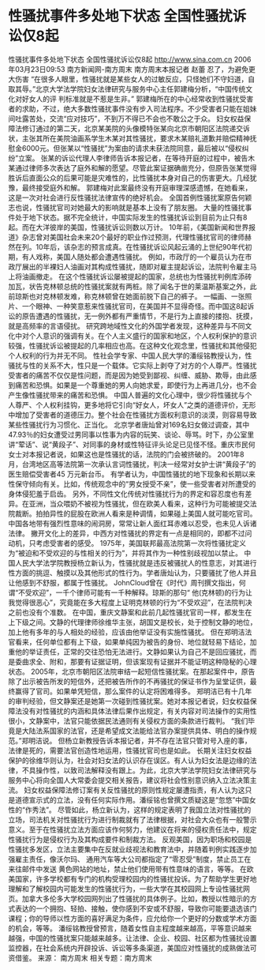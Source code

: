 # 性骚扰事件多处地下状态 全国性骚扰诉讼仅8起

性骚扰事件多处地下状态 全国性骚扰诉讼仅8起
http://www.sina.com.cn 2006年03月23日09:53 南方新闻网-南方周末
南方周末本报记者 赵蕾
忍了，为避免更大伤害
“在很多人眼里，性骚扰就是某些女人的过敏反应，只怪她们不守妇道，自取其辱。”北京大学法学院妇女法律研究与服务中心主任郭建梅分析，“中国传统文化对好女人的评
判标准就是不惹是生非。”
郭建梅所在的中心经常收到性骚扰受害者的求助，不过，绝大多数性骚扰事件没有步入司法程序。不少受害者只能在姐妹间吐露苦处，交流“应对技巧”，不到万不得已不会也不敢公之于众。
妇女权益保障法修订通过的第二天，北京某美院的头像模特张某向北京市朝阳区法院递交诉状，主张其所在美院油画系学生木某对其性骚扰，要求木某赔礼道歉并赔偿精神抚慰金6000元。但张某以“性骚扰”为案由的请求未获法院同意，最后被以“侵权纠纷”立案。
张某的诉讼代理人李律师告诉本报记者，在等待开庭的过程中，被告木某通过律师多次表达了庭外和解的愿望。尽管此案证据确凿充分，但原告张某觉得胜诉后直面公众的后果可能是灾难性的，比性骚扰本身对自己的伤害更大。几经犹豫，最终接受庭外和解。
郭建梅对此案最终没有开庭审理深感遗憾，在她看来，这是一次对社会进行反性骚扰法律宣传的绝好机会。
全国首例性骚扰案原告何颖志也说，性骚扰官司对她最大的影响就是基本上没有了朋友圈。
大量的性骚扰事件处于地下状态。据不完全统计，中国实际发生的性骚扰诉讼到目前为止只有8起。而在大洋彼岸的美国，性骚扰诉讼则数以万计。
10年前，《美国新闻和世界报道》杂志曾对美国社会未来20个最好的职业作过预测，代理性骚扰官司的律师赫然在列。10年后，该杂志的预言成真。在性骚扰诉讼风起云涌的上世纪90年代初期，有人戏称，美国人随处都会遭遇性骚扰。
例如，市政厅的一个雇员认为在市政厅展出的半裸妇人油画对其构成性骚扰，随即对雇主提起诉讼，法院判令雇主马上将油画撤走。
在这个性骚扰诉讼屡被提起的国家，总统也为性骚扰判例库添砖加瓦，状告克林顿总统的性骚扰案就有两桩。除了闻名于世的莱温斯基案之外，此前琼斯也对克林顿发难，称克林顿曾在她面前脱下自己的裤子。
一幅画、一张照片、一个眼神、一种笑意惹来性骚扰官司，在美国并不显得奇怪。而中国这8起诉讼的原告遭遇的性骚扰，无一例外都有严重情节，不是行为上直接的搂抱、抚摸，就是高频率的言语侵扰。
研究跨地域性文化的外国学者发现，这种差异与不同文化中对个人意识的强调有关。在个人主义盛行的国家和地区，个人权利保护的意识较强，性骚扰诉讼被提起的几率相应也高。在这种文化观念里，性骚扰和其他侵犯个人权利的行为并无不同。
性社会学专家、中国人民大学的潘绥铭教授认为，性骚扰与性的关系不大，性只是一个载体。它实际上剥夺了对方的个人尊严。性骚扰受害者的痛苦不仅仅是性问题，而是因为她受到鄙视、纠缠、威胁、欺辱，由此感到痛苦和恐惧。如果是一个尊重她的男人向她求爱，即使行为上再进几分，也不会产生像性骚扰带来的痛苦和恐惧。
中国人普遍的文化心理中，很少将性骚扰与个人尊严、个人权利挂钩，更多地将它引向“好女人，坏女人”之类的道德评价，无形中增加了受害者的道德压力。整个社会在性骚扰方面权利意识的淡漠，则容易导致某些性骚扰行为习惯化、正当化。
北京学者唐灿曾对169名妇女做过调查，其中47.93％的妇女遭受过男同事以性事为内容的玩笑、谈论、辱骂。时下，办公室里讲“荤话”、说“黄段子”、对同事的身材或性特征评头论足已见怪不怪。重庆市民何女士对本报记者说，如果这也是性骚扰的话，法院的门会被挤破的。
2001年8月，台湾地区高等法院第一次承认言词性骚扰，判决一经常对女护士讲“黄段子”的医生赔偿受害者45 万元新台币。
有学者认为，中国性骚扰的地下现象和长期以来性保守倾向有关。比如，传统观念中的“男女授受不亲”，使一些受害者对所遭受的身体侵犯羞于启齿。
另外，不同性文化传统对性骚扰行为的界定和容忍度也有差异。在亚洲，当众喂奶不被视为性骚扰，但在欧美人看来，这种行为可能被提交法院裁断。拍拍异性的屁股在欧洲人看来是种调情，如果碰上美国人就可能吃官司。中国各地带有强烈性意味的闹洞房，常常让新人面红耳赤难以忍受，也未见人诉诸法律。
撇开文化上的差异，中西方对性骚扰的界定有一点是相同的，即都不过问动机，只考虑受害者的感受。
1975年，美国联邦最高法院第一次将性骚扰定义为“被迫和不受欢迎的与性相关的行为”，并将其作为一种性别歧视加以禁止。
中国人民大学法学院教授杨立新认为，性骚扰就是违反被骚扰人的性意志，对其进行性方面的挑逗、触摸以及其他形式的性行为。学者唐灿认为，只要骚扰了他人并且让他感到不舒服，都属于性骚扰。
JohnCloud曾在《时代》周刊撰文指出，何谓“不受欢迎”，一千个律师可能有一千种解释。琼斯的那句“ 他(克林顿)的行为让我觉得很恶心”，究竟能在多大程度上证明克林顿的行为“不受欢迎”，在法院判决之前也没有个准数。
在中国，重庆文静案和此前几起性骚扰官司一样，都发生在上下级之间。文静的代理律师徐维华主张，胡国文是校长，处于控制文静的地位，加上他有多年的与人相处的经验，应该由他举证没有实施性骚扰。
但在郑明洁法官看来，任何单位都有上下级，如果单纯因为被告的身份、地位就轻易下结论，加重他的举证责任，正常的交往恐怕无法进行。文静如果认为自己不是回应骚扰，而是委曲求全、附和，那要有证据证明，但该案现有证据并不能证明这种隐秘的心理状态。
2005年，北京市朝阳区法院审结一起短信性骚扰案。在那起案件中，原告除了出示被告所发的短信外，还把被告所作的不再骚扰的保证书作为呈堂证供，最终赢得了官司。如果单凭短信，那么案件的认定将困难得多。
郑明洁已有十几年的审判经验，但文静案还是她第一次碰到性骚扰案。她对本报记者说，妇女权益保障法没有对性骚扰的内涵和具体法律后果作出规定，有关内容对司法操作的实用性很小，文静案中，法官只能依据民法通则有关侵权方面的条款进行裁判。
“我们毕竟是大陆法系国家的法官，还是希望成文法能给法官办案提供具体、明白的操作规范。”郑明洁说。
但杨立新教授告诉本报记者，并不存在法官只管对号入座的事，法律是死的，需要法官创造性地运用，性骚扰官司也是如此。
长期关注妇女权益保护的徐维华则认为，社会对妇女法的认识存在误区。有人认为妇女法是边缘的法律，不具操作性，以致司法解释没有跟上。为此，北京大学法学院妇女法律研究与服务中心将向全国人大常委会提交相关报告，建议将社会性别意识纳入立法决策主流。
妇女权益保障法修订案有关反性骚扰的原则性规定屡遭指责，有人认为这只是道德宣示式的立法，没有任何实际作用。潘绥铭也曾撰文质疑这是“忽悠”中国女性的“作秀法”。
尽管如此，杨立新认为，这样的规定表明了我国立法对性骚扰的立场，司法机关对性骚扰行为进行制裁就有了法律根据，对社会大众也有一般警示意义。至于在性骚扰立法方面应该作何努力，他建议在将来的侵权责任法中，规定性骚扰行为是侵权行为及其构成要件和制裁方法。
反观美国，因为职场和校园是性骚扰多发区，立法主要集中在反就业歧视法和教育法中，并随着判例实践逐步加强雇主责任，像沃尔玛、
通用汽车等大公司都指定了“零忍受”制度，禁止员工在来往邮件中发送
黄色网站的地址，禁止他们使用带有性意味的语言，等等。
在欧美国家，许多学校都有专门的机构受理校园内的性骚扰投诉。为了帮助学生更好地理解和了解校园内可能发生的性骚扰行为，一些大学在其校园网上专设性骚扰网页。加拿大多伦多大学校园网列出了性骚扰的具体例子。比如，教授以性暗示的方式表达的一个拥抱、轻拍、接触，使你感到不安或不舒服，导致你可能要退选该门课程；你的导师以性方面的喜好满足为条件，应允给你一个更好的分数或学术方面的机会，等等。
潘绥铭教授曾预言，随着女性自主程度越来越高，平等意识越来越强，中国的性骚扰案只能越来越多。让法律、企业、校园、社区都为性骚扰设置监控器，在社会系统内开辟投诉、诉讼等多条渠道，美国应对性骚扰的成熟做法可资借鉴。 来源：
南方周末
相关专题：南方周末 

